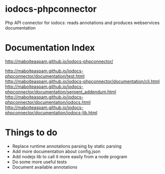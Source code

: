 iodocs-phpconnector
===================

Php API connector for iodocs: reads annotations and produces webservices documentation

# Documentation Index

http://maboiteaspam.github.io/iodocs-phpconnector/

http://maboiteaspam.github.io/iodocs-phpconnector/documentation/test.html
http://maboiteaspam.github.io/iodocs-phpconnector/documentation/cli.html
http://maboiteaspam.github.io/iodocs-phpconnector/documentation/serpent_addendum.html
http://maboiteaspam.github.io/iodocs-phpconnector/documentation/iodocs.html
http://maboiteaspam.github.io/iodocs-phpconnector/documentation/iodocs-lib.html

# Things to do
- Replace runtime annotations parsing by static parsing
- Add more documentation about config.json
- Add nodejs lib to call it more easily from a node program
- Do some more useful tests
- Document available annotations
